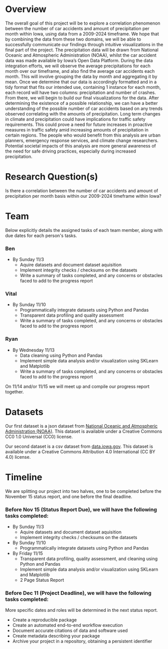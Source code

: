 # Overview
The overall goal of this project will be to explore a correlation phenomenon between the number of car accidents and amount of precipitation per month within Iowa, using data from a 2009-2024 timeframe. We hope that by combining the data from these two domains, we will be able to successfully communicate our findings through intuitive visualizations in the final part of the project. 
The precipitation data will be drawn from National Oceanic and Atmospheric Administration (NOAA), whilst the car accident data was made available by Iowa’s Open Data Platform. During the data integration efforts, we will observe the average precipitations for each month over our timeframe, and also find the average car accidents each month. This will involve grouping the data by month and aggregating it by mean. Once we determine that our data is accordingly formatted and in a tidy format that fits our intended use, containing 1 instance for each month, each record will have two columns: precipitation and number of crashes. From there, we will begin to build our final visualizations for the data.
After determining the existence of a possible relationship, we can have a better understanding of the possible number of car accidents based on any trends observed correlating with the amounts of precipitation. Long term changes in climate and precipitation could have implications for traffic safety requirements. This could prove a need for future increases in proactive measures in traffic safety amid increasing amounts of precipitation in certain regions.
The people who would benefit from this analysis are urban planners, emergency response services, and climate change researchers. Potential societal impacts of this analysis are more general awareness of the need for safe driving practices, especially during increased precipitation.


# Research Question(s)
Is there a correlation between the number of car accidents and amount of precipitation per month basis within our 2009-2024 timeframe within Iowa?

# Team
Below explicitly details the assigned tasks of each team member, along with due dates for each person's tasks.

### Ben
* By Sunday 11/3
  * Aquire datasets and document dataset aquisition
  * Implement integrity checks / checksums on the datasets
  * Write a summary of tasks completed, and any concerns or obstacles faced to add to the progress report

### Vital
* By Sunday 11/10
  * Programmatically integrate datasets using Python and Pandas
  * Transparent data profiling and quality assessment
  * Write a summary of tasks completed, and any concerns or obstacles faced to add to the progress report

### Ryan
* By Wednesday 11/13
  * Data cleaning using Python and Pandas
  * Implement simple data analysis and/or visualization using SKLearn and Matplotlib
  * Write a summary of tasks completed, and any concerns or obstacles faced to add to the progress report


On 11/14 and/or 11/15 we will meet up and compile our progress report together.

# Datasets
Our first dataset is a json dataset from [National Oceanic and Atmospheric Administration (NOAA)](https://www.ncei.noaa.gov/access/monitoring/climate-at-a-glance/statewide/time-series/33/pcp/1/0/2009-2024). This dataset is available under a Creative Commons CC0 1.0 Universal (CC0) license.

Our second dataset is a csv dataset from [data.iowa.gov](https://data.iowa.gov/Crashes/Vehicle-Crashes-in-Iowa/tw78-ziwj/about_data). This dataset is available under a Creative Commons Attribution 4.0 International (CC BY 4.0) license.

# Timeline
We are splitting our project into two halves, one to be completed before the November 15 status report, and one before the final deadline.

### Before Nov 15 (Status Report Due), we will have the following tasks completed:
* By Sunday 11/3
  * Aquire datasets and document dataset aquisition
  * Implement integrity checks / checksums on the datasets
* By Sunday 11/10
  * Programmatically integrate datasets using Python and Pandas
* By Friday 11/15
  * Transparent data profiling, quality assessment, and cleaning using Python and Pandas
  * Implement simple data analysis and/or visualization using SKLearn and Matplotlib
  * 2 Page Status Report

### Before Dec 11 (Project Deadline), we will have the following tasks completed:
More specific dates and roles will be determined in the next status report.
* Create a reproducible package
* Create an automated end-to-end workflow execution
* Document accurate citations of data and software used
* Create metadata describing your package
* Archive your project in a repository, obtaining a persistent identifier
